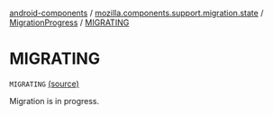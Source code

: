 [android-components](../../index.md) / [mozilla.components.support.migration.state](../index.md) / [MigrationProgress](index.md) / [MIGRATING](./-m-i-g-r-a-t-i-n-g.md)

# MIGRATING

`MIGRATING` [(source)](https://github.com/mozilla-mobile/android-components/blob/master/components/support/migration/src/main/java/mozilla/components/support/migration/state/MigrationState.kt#L30)

Migration is in progress.

